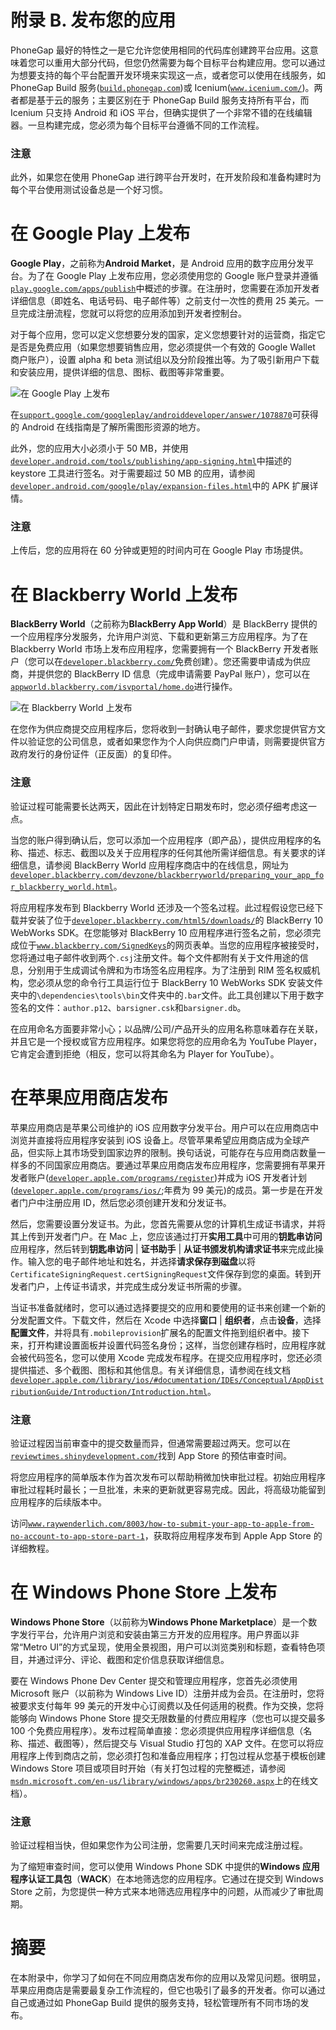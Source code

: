 # 附录 B. 发布您的应用

PhoneGap 最好的特性之一是它允许您使用相同的代码库创建跨平台应用。这意味着您可以重用大部分代码，但您仍然需要为每个目标平台构建应用。您可以通过为想要支持的每个平台配置开发环境来实现这一点，或者您可以使用在线服务，如 PhoneGap Build 服务([`build.phonegap.com`](http://build.phonegap.com))或 Icenium([`www.icenium.com/`](http://www.icenium.com/))。两者都是基于云的服务；主要区别在于 PhoneGap Build 服务支持所有平台，而 Icenium 只支持 Android 和 iOS 平台，但确实提供了一个非常不错的在线编辑器。一旦构建完成，您必须为每个目标平台遵循不同的工作流程。

### 注意

此外，如果您在使用 PhoneGap 进行跨平台开发时，在开发阶段和准备构建时为每个平台使用测试设备总是一个好习惯。

# 在 Google Play 上发布

**Google Play**，之前称为**Android Market**，是 Android 应用的数字应用分发平台。为了在 Google Play 上发布应用，您必须使用您的 Google 账户登录并遵循[`play.google.com/apps/publish`](https://play.google.com/apps/publish)中概述的步骤。在注册时，您需要在添加开发者详细信息（即姓名、电话号码、电子邮件等）之前支付一次性的费用 25 美元。一旦完成注册流程，您就可以将您的应用添加到开发者控制台。

对于每个应用，您可以定义您想要分发的国家，定义您想要针对的运营商，指定它是否是免费应用（如果您想要销售应用，您必须提供一个有效的 Google Wallet 商户账户），设置 alpha 和 beta 测试组以及分阶段推出等。为了吸引新用户下载和安装应用，提供详细的信息、图标、截图等非常重要。

![在 Google Play 上发布](img/B03476_Appendix_B_01.jpg)

在[`support.google.com/googleplay/androiddeveloper/answer/1078870`](https://support.google.com/googleplay/androiddeveloper/answer/1078870)可获得的 Android 在线指南是了解所需图形资源的地方。

此外，您的应用大小必须小于 50 MB，并使用[`developer.android.com/tools/publishing/app-signing.html`](http://developer.android.com/tools/publishing/app-signing.html)中描述的 keystore 工具进行签名。对于需要超过 50 MB 的应用，请参阅[`developer.android.com/google/play/expansion-files.html`](http://developer.android.com/google/play/expansion-files.html)中的 APK 扩展详情。

### 注意

上传后，您的应用将在 60 分钟或更短的时间内可在 Google Play 市场提供。

# 在 Blackberry World 上发布

**BlackBerry World**（之前称为**BlackBerry App World**）是 BlackBerry 提供的一个应用程序分发服务，允许用户浏览、下载和更新第三方应用程序。为了在 Blackberry World 市场上发布应用程序，您需要拥有一个 BlackBerry 开发者账户（您可以在[`developer.blackberry.com/`](https://developer.blackberry.com/)免费创建）。您还需要申请成为供应商，并提供您的 BlackBerry ID 信息（完成申请需要 PayPal 账户），您可以在[`appworld.blackberry.com/isvportal/home.do`](https://appworld.blackberry.com/isvportal/home.do)进行操作。

![在 Blackberry World 上发布](img/B03476_Appendix_B_02.jpg)

在您作为供应商提交应用程序后，您将收到一封确认电子邮件，要求您提供官方文件以验证您的公司信息，或者如果您作为个人向供应商门户申请，则需要提供官方政府发行的身份证件（正反面）的复印件。

### 注意

验证过程可能需要长达两天，因此在计划特定日期发布时，您必须仔细考虑这一点。

当您的账户得到确认后，您可以添加一个应用程序（即产品），提供应用程序的名称、描述、标志、截图以及关于应用程序的任何其他所需详细信息。有关要求的详细信息，请参阅 BlackBerry World 应用程序商店中的在线信息，网址为[`developer.blackberry.com/devzone/blackberryworld/preparing_your_app_for_blackberry_world.html`](https://developer.blackberry.com/devzone/blackberryworld/preparing_your_app_for_blackberry_world.html)。

将应用程序发布到 Blackberry World 还涉及一个签名过程。此过程假设您已经下载并安装了位于[`developer.blackberry.com/html5/downloads/`](https://developer.blackberry.com/html5/downloads/)的 BlackBerry 10 WebWorks SDK。在您能够对 BlackBerry 10 应用程序进行签名之前，您必须完成位于[`www.blackberry.com/SignedKeys`](https://www.blackberry.com/SignedKeys)的网页表单。当您的应用程序被接受时，您将通过电子邮件收到两个`.csj`注册文件。每个文件都附有关于文件用途的信息，分别用于生成调试令牌和为市场签名应用程序。为了注册到 RIM 签名权威机构，您必须从您的命令行工具运行位于 BlackBerry 10 WebWorks SDK 安装文件夹中的`\dependencies\tools\bin`文件夹中的`.bar`文件。此工具创建以下用于数字签名的文件：`author.p12`、`barsigner.csk`和`barsigner.db`。

在应用命名方面要非常小心；以品牌/公司/产品开头的应用名称意味着存在关联，并且它是一个授权或官方应用程序。如果您将您的应用命名为 YouTube Player，它肯定会遭到拒绝（相反，您可以将其命名为 Player for YouTube）。

# 在苹果应用商店发布

苹果应用商店是苹果公司维护的 iOS 应用数字分发平台。用户可以在应用商店中浏览并直接将应用程序安装到 iOS 设备上。尽管苹果希望应用商店成为全球产品，但实际上其市场受到国家边界的限制。换句话说，可能存在与应用商店数量一样多的不同国家应用商店。要通过苹果应用商店发布应用程序，您需要拥有苹果开发者账户([`developer.apple.com/programs/register`](http://developer.apple.com/programs/register))并成为 iOS 开发者计划([`developer.apple.com/programs/ios/`](http://developer.apple.com/programs/ios/);年费为 99 美元)的成员。第一步是在开发者门户中注册应用 ID，然后您必须创建开发和分发证书。

然后，您需要设置分发证书。为此，您首先需要从您的计算机生成证书请求，并将其上传到开发者门户。在 Mac 上，您应该通过打开**实用工具**中可用的**钥匙串访问**应用程序，然后转到**钥匙串访问** | **证书助手** | **从证书颁发机构请求证书**来完成此操作。输入您的电子邮件地址和姓名，并选择**请求保存到磁盘**以将`CertificateSigningRequest.certSigningRequest`文件保存到您的桌面。转到开发者门户，上传证书请求，并完成生成分发证书所需的步骤。

当证书准备就绪时，您可以通过选择要提交的应用和要使用的证书来创建一个新的分发配置文件。下载文件，然后在 Xcode 中选择**窗口** | **组织者**，点击**设备**，选择**配置文件**，并将具有`.mobileprovision`扩展名的配置文件拖到组织者中。接下来，打开构建设置面板并设置代码签名身份；这样，当您创建存档时，应用程序就会被代码签名，您可以使用 Xcode 完成发布程序。在提交应用程序时，您还必须提供描述、多个截图、图标和其他信息。有关详细信息，请参阅在线文档[`developer.apple.com/library/ios/#documentation/IDEs/Conceptual/AppDistributionGuide/Introduction/Introduction.html`](https://developer.apple.com/library/ios/#documentation/IDEs/Conceptual/AppDistributionGuide/Introduction/Introduction.html)。

### 注意

验证过程因当前审查中的提交数量而异，但通常需要超过两天。您可以在[`reviewtimes.shinydevelopment.com/`](http://reviewtimes.shinydevelopment.com/)找到 App Store 的预估审查时间。

将您应用程序的简单版本作为首次发布可以帮助稍微加快审批过程。初始应用程序审批过程耗时最长；一旦批准，未来的更新就更容易完成。因此，将高级功能留到应用程序的后续版本中。

访问[`www.raywenderlich.com/8003/how-to-submit-your-app-to-apple-from-no-account-to-app-store-part-1`](http://www.raywenderlich.com/8003/how-to-submit-your-app-to-apple-from-no-account-to-app-store-part-1)，获取将应用程序发布到 Apple App Store 的详细教程。

# 在 Windows Phone Store 上发布

**Windows Phone Store**（以前称为**Windows Phone Marketplace**）是一个数字发行平台，允许用户浏览和安装由第三方开发的应用程序。用户界面以非常“Metro UI”的方式呈现，使用全景视图，用户可以浏览类别和标题，查看特色项目，并通过评分、评论、截图和定价信息获取详细信息。

要在 Windows Phone Dev Center 提交和管理应用程序，您首先必须使用 Microsoft 账户（以前称为 Windows Live ID）注册并成为会员。在注册时，您将被要求支付每年 99 美元的开发中心订阅费以及任何适用的税费。作为交换，您将能够向 Windows Phone Store 提交无限数量的付费应用程序（您也可以提交最多 100 个免费应用程序）。发布过程简单直接：您必须提供应用程序详细信息（名称、描述、截图等），然后提交与 Visual Studio 打包的 XAP 文件。在您可以将应用程序上传到商店之前，您必须打包和准备应用程序；打包过程从您基于模板创建 Windows Store 项目或项目时开始（有关打包过程的完整概述，请参阅[`msdn.microsoft.com/en-us/library/windows/apps/br230260.aspx`](http://msdn.microsoft.com/en-us/library/windows/apps/br230260.aspx)上的在线文档）。

### 注意

验证过程相当快，但如果您作为公司注册，您需要几天时间来完成注册过程。

为了缩短审查时间，您可以使用 Windows Phone SDK 中提供的**Windows 应用程序认证工具包**（**WACK**）在本地筛选您的应用程序。它通过在提交到 Windows Store 之前，为您提供一种方式来本地筛选应用程序中的问题，从而减少了审批周期。

# 摘要

在本附录中，你学习了如何在不同应用商店发布你的应用以及常见问题。很明显，苹果应用商店是需要最复杂工作流程的，但它也吸引了最多的开发者。你可以通过自己或通过如 PhoneGap Build 提供的服务支持，轻松管理所有不同市场的发布。
